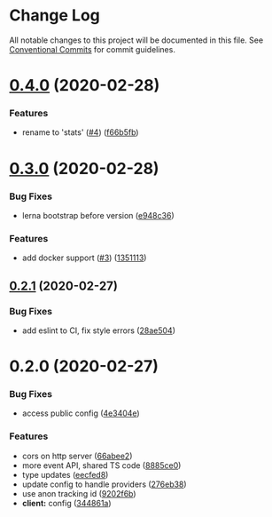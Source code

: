 # Change Log

All notable changes to this project will be documented in this file.
See [Conventional Commits](https://conventionalcommits.org) for commit guidelines.

# [0.4.0](https://github.com/hstove/bsk-analytics/compare/v0.3.0...v0.4.0) (2020-02-28)


### Features

* rename to 'stats' ([#4](https://github.com/hstove/bsk-analytics/issues/4)) ([f66b5fb](https://github.com/hstove/bsk-analytics/commit/f66b5fb0fe02bcf9a3d0cd5649415fb63805f363))





# [0.3.0](https://github.com/hstove/bsk-analytics/compare/v0.2.1...v0.3.0) (2020-02-28)


### Bug Fixes

* lerna bootstrap before version ([e948c36](https://github.com/hstove/bsk-analytics/commit/e948c36bc5b8f6ceaff6f8cc1ddab2071d5e7264))


### Features

* add docker support ([#3](https://github.com/hstove/bsk-analytics/issues/3)) ([1351113](https://github.com/hstove/bsk-analytics/commit/1351113f2d63d5cb65b39ca1d49b312415860293))





## [0.2.1](https://github.com/hstove/bsk-analytics/compare/v0.2.0...v0.2.1) (2020-02-27)


### Bug Fixes

* add eslint to CI, fix style errors ([28ae504](https://github.com/hstove/bsk-analytics/commit/28ae50430b3a97bcd1ae5b0f8ebeac1857bbb2b6))





# 0.2.0 (2020-02-27)


### Bug Fixes

* access public config ([4e3404e](https://github.com/hstove/bsk-analytics/commit/4e3404e3596450d971e226e4d1423a8819525ec9))


### Features

* cors on http server ([66abee2](https://github.com/hstove/bsk-analytics/commit/66abee2f9ffc8f2b6cb02ed3d5fb0b7ef0da657e))
* more event API, shared TS code ([8885ce0](https://github.com/hstove/bsk-analytics/commit/8885ce0ccc48e7eed99f31ef5882924aaf530db1))
* type updates ([eecfed8](https://github.com/hstove/bsk-analytics/commit/eecfed8a418aaa5644b2a6b587408d0c8c0e55ea))
* update config to handle providers ([276eb38](https://github.com/hstove/bsk-analytics/commit/276eb38f87586baf3bbf2bdc70ea1cc2c5c842db))
* use anon tracking id ([9202f6b](https://github.com/hstove/bsk-analytics/commit/9202f6b6f35f621208ff6ff2efef64942dbdb29b))
* **client:** config ([344861a](https://github.com/hstove/bsk-analytics/commit/344861af916a79713ca91668e53b7c11f5765ad5))
